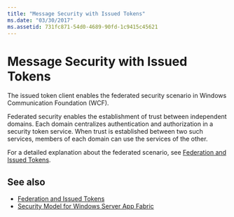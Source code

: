 ```yaml
---
title: "Message Security with Issued Tokens"
ms.date: "03/30/2017"
ms.assetid: 731fc871-54d0-4689-90fd-1c9415c45621
---
```

# Message Security with Issued Tokens
The issued token client enables the federated security scenario in Windows Communication Foundation (WCF).  
  
 Federated security enables the establishment of trust between independent domains. Each domain centralizes authentication and authorization in a security token service. When trust is established between two such services, members of each domain can use the services of the other.  
  
 For a detailed explanation about the federated scenario, see [Federation and Issued Tokens](../../../../docs/framework/wcf/feature-details/federation-and-issued-tokens.md).  
  
## See also

- [Federation and Issued Tokens](../../../../docs/framework/wcf/feature-details/federation-and-issued-tokens.md)
- [Security Model for Windows Server App Fabric](https://go.microsoft.com/fwlink/?LinkID=201279&clcid=0x409)
